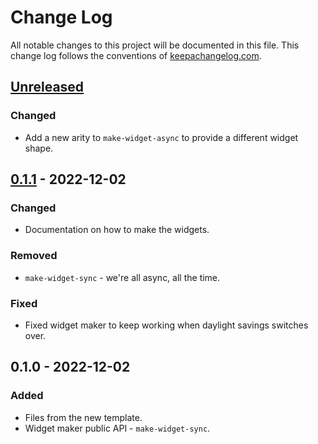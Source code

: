 # Change Log
All notable changes to this project will be documented in this file. This change log follows the conventions of [keepachangelog.com](http://keepachangelog.com/).

## [Unreleased]
### Changed
- Add a new arity to `make-widget-async` to provide a different widget shape.

## [0.1.1] - 2022-12-02
### Changed
- Documentation on how to make the widgets.

### Removed
- `make-widget-sync` - we're all async, all the time.

### Fixed
- Fixed widget maker to keep working when daylight savings switches over.

## 0.1.0 - 2022-12-02
### Added
- Files from the new template.
- Widget maker public API - `make-widget-sync`.

[Unreleased]: https://github.com/your-name/advent-reader/compare/0.1.1...HEAD
[0.1.1]: https://github.com/your-name/advent-reader/compare/0.1.0...0.1.1
